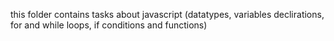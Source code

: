 this folder contains tasks about javascript (datatypes, variables declirations, for and while loops, if conditions and functions)
